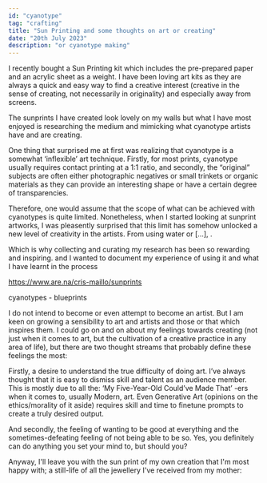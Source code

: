```yaml
---
id: "cyanotype"
tag: "crafting"
title: "Sun Printing and some thoughts on art or creating"
date: "20th July 2023"
description: "or cyanotype making"
---
```


I recently bought a Sun Printing kit which includes the pre-prepared paper and an acrylic sheet as a weight. I have been loving art kits as they are always a quick and easy way to find a creative interest (creative in the sense of creating, not necessarily in originality) and especially away from screens. 

The sunprints I have created look lovely on my walls but what I have most enjoyed is researching the medium and mimicking what cyanotype artists have and are creating. 

One thing that surprised me at first was realizing that cyanotype is a somewhat ‘inflexible’ art technique. Firstly, for most prints, cyanotype usually requires contact printing at a 1:1 ratio, and secondly, the “original” subjects are often either photographic negatives or small trinkets or organic materials as they can provide an interesting shape or have a certain degree of transparencies. 

Therefore, one would assume that the scope of what can be achieved with cyanotypes is quite limited. Nonetheless, when I started looking at sunprint artworks, I was pleasently surprised that this limit has somehow unlocked a new level of creativity in the artists. From using water or [...], .

Which is why collecting and curating my research has been so rewarding and inspiring. 
and I wanted to document my experience of using it and what I have learnt in the process

https://www.are.na/cris-maillo/sunprints

cyanotypes - blueprints

I do not intend to become or even attempt to become an artist. But I am keen on growing a sensibility to art and artists and those or that which inspires them. I could go on and on about my feelings towards creating (not just when it comes to art, but the cultivation of a creative practice in any area of life), but there are two thought streams that probably define these feelings the most:

Firstly, a desire to understand the true difficulty of doing art. I’ve always thought that it is easy to dismiss skill and talent as an audience member. This is mostly due to all the: ‘My Five-Year-Old Could’ve Made That’ -ers when it comes to, usually Modern, art. Even Generative Art (opinions on the ethics/morality of it aside) requires skill and time to finetune prompts to create a truly desired output. 

And secondly, the feeling of wanting to be good at everything and the sometimes-defeating feeling of not being able to be so. Yes, you definitely can do anything you set your mind to, but should you?

Anyway, I'll leave you with the sun print of my own creation that I'm most happy with; a still-life of all the jewellery I've received from my mother:
